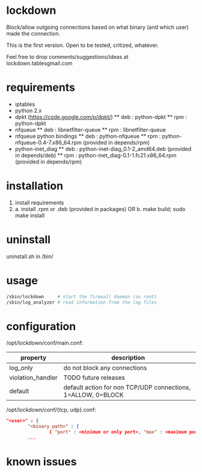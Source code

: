 lockdown
========
Block/allow outgoing connections based on what binary (and which user) made the connection.

This is the first version. Open to be tested, critized, whatever.

Feel free to drop comments/suggestions/ideas at lockdown.tables<at>gmail.com


requirements
============
* iptables
* python 2.x
* dpkt (https://code.google.com/p/dpkt/)
** deb : python-dpkt
** rpm : python-dpkt
* nfqueue
** deb : libnetfilter-queue
** rpm : libnetfilter-queue
* nfqueue python bindings
** deb : python-nfqueue
** rpm : python-nfqueue-0.4-7.x86_64.rpm (provided in depends/rpm)
* python-inet_diag
** deb : python-inet-diag_0.1-2_amd64.deb (provided in depends/deb)
** rpm : python-inet_diag-0.1-1.fc21.x86_64.rpm (provided in depends/rpm)

installation
============
1. install requirements
2. a. install .rpm or .deb (provided in packages) OR
   b. make build; sudo make install

uninstall
=========
uninstall.sh in <install directory>/bin/

usage
=====
```bash
/sbin/lockdown     # start the firewall daemon (as root)
/sbin/log_analyzer # read information from the log files
```
configuration
=============
/opt/lockdown/conf/main.conf:

property | description
-------- | -----------
log_only | do not block any connections
violation_handler | TODO future releases
default | default action for non TCP/UDP connections, 1=ALLOW, 0=BLOCK

/opt/lockdown/conf/{tcp, udp}.conf:
```json
"<user>" : {
        "<binary path>" : {
                { "port" : <minimum or only port>, "max" : <maximum port>, "destination" : [ "<destination IP or networks>", ] },
        ...
```

known issues
============
